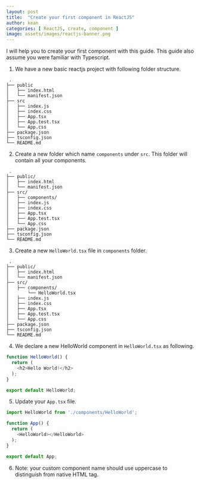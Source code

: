 ```yaml
---
layout: post
title:  "Create your first component in ReactJS"
author: kean
categories: [ ReactJS, create, component ]
image: assets/images/reactjs-banner.png
---
```

I will help you to create your first component with this guide. This guide also assume you were familiar with Typescript.

1. We have a new basic reactjs project with following folder structure.
```
 .
├── public 
│   ├── index.html
│   └── manifest.json
├── src 
│   ├── index.js
│   ├── index.css
│   ├── App.tsx
│   ├── App.test.tsx
│   └── App.css
├── package.json 
├── tsconfig.json
└── README.md
```

2. Create a new folder which name `components` under `src`. This folder will contain all your components.
```
 .
├── public/
│   ├── index.html
│   └── manifest.json
├── src/
│   ├── components/
│   ├── index.js
│   ├── index.css
│   ├── App.tsx
│   ├── App.test.tsx
│   └── App.css
├── package.json 
├── tsconfig.json
└── README.md
```

3. Create a new `HelloWorld.tsx` file in `components` folder.
```
 .
├── public/
│   ├── index.html
│   └── manifest.json
├── src/
│   ├── components/
│       └── HelloWorld.tsx
│   ├── index.js
│   ├── index.css
│   ├── App.tsx
│   ├── App.test.tsx
│   └── App.css
├── package.json 
├── tsconfig.json
└── README.md
```

4. We declare a new HelloWorld component in `HelloWorld.tsx` as following.
```js
function HelloWorld() {
  return (
    <h2>Hello World!</h2>
  );
}

export default HelloWorld;
```

5. Update your `App.tsx` file.
```js
import HelloWorld from './components/HelloWorld';

function App() {
  return (
    <HelloWorld></HelloWorld>
  );
}

export default App;
```

6. Note: your custom component name should use uppercase to distinguish from native HTML tag.